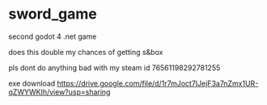 # sword_game

second godot 4 .net game

does this double my chances of getting s&box

pls dont do anything bad with my steam id 76561198292781255 

exe download https://drive.google.com/file/d/1r7mJoct7IJejF3a7nZmx1UR-qZWYWKIh/view?usp=sharing
